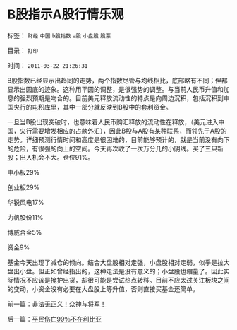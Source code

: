 # B股指示A股行情乐观

标签： `财经` `中国` `b股指数` `a股` `小盘股` `股票` 

目录： `打印`

时间： `2011-03-22 21:26:31`

B股指数已经显示出趋同的走势，两个指数尽管与均线相比，底部略有不同；但都显示出圆底的迹象。这种用平圆的调整，是很强势的调整。与当前人民币升值和加息的强烈预期是吻合的。目前美元释放流动性的特点是向周边沉积，包括沉积到中国央行的屯积库里，其中一部分就反映到B股中的套利资金。

一旦当B股出现突破时，也意味着人民币购汇释放的流动性在释放，（美元进入中国，央行需要增发相应的占款外汇），因此B股与A股有某种联系，而领先于A股的走势。详细预测行情时间和高度是很困难的，目前能够预计的，就是当前没有向下的危险，有很强的向上的空间。今天再次收了一次万分几的小阴线。买了三只新股；出入机会不大。仓位91%。

中小板29%

创业板29%

华锐风电17%

力帆股份11%

博威合金5%

资金9%

基金今天出现了减仓的倾向。结合大盘股相对走强，小盘股相对走弱，似乎是拉大盘出小盘。但正如曾经指出的，这种走法是没有意义的；小盘股也缩量了。因此实际情况不应该是掩护出货，却很可能是尝试热点转移。目前不应太过关注板块之间的变动，小资金没有必要在大盘股上等升值，否则直接买基金还简单。



前一篇：[非法无正义！众神与将军！](../../../2011/3/21/非法无正义！众神与将军！.md)

后一篇：[平民伤亡99％不在利比亚](../../../2011/3/22/平民伤亡99％不在利比亚.md)